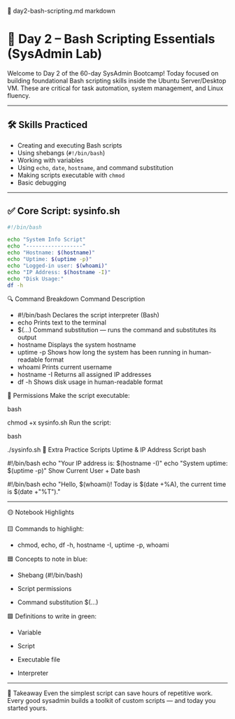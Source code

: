 📄 day2-bash-scripting.md
markdown

# 🧠 Day 2 – Bash Scripting Essentials (SysAdmin Lab)

Welcome to Day 2 of the 60-day SysAdmin Bootcamp! Today focused on building foundational Bash scripting skills inside the Ubuntu Server/Desktop VM. These are critical for task automation, system management, and Linux fluency.

---

## 🛠️ Skills Practiced

- Creating and executing Bash scripts
- Using shebangs (`#!/bin/bash`)
- Working with variables
- Using `echo`, `date`, `hostname`, and command substitution
- Making scripts executable with `chmod`
- Basic debugging

---

## ✅ Core Script: sysinfo.sh

```bash
#!/bin/bash

echo "System Info Script"
echo "------------------"
echo "Hostname: $(hostname)"
echo "Uptime: $(uptime -p)"
echo "Logged-in user: $(whoami)"
echo "IP Address: $(hostname -I)"
echo "Disk Usage:"
df -h
```

🔍 Command Breakdown
Command	Description
- #!/bin/bash	Declares the script interpreter (Bash)
- echo	Prints text to the terminal
- $(...)	Command substitution — runs the command and substitutes its output
- hostname	Displays the system hostname
- uptime -p	Shows how long the system has been running in human-readable format
- whoami	Prints current username
- hostname -I	Returns all assigned IP addresses
- df -h	Shows disk usage in human-readable format

🔐 Permissions
Make the script executable:

bash

chmod +x sysinfo.sh
Run the script:

bash

./sysinfo.sh
🧠 Extra Practice Scripts
Uptime & IP Address Script
bash

#!/bin/bash
echo "Your IP address is: $(hostname -I)"
echo "System uptime: $(uptime -p)"
Show Current User + Date
bash

#!/bin/bash
echo "Hello, $(whoami)! Today is $(date +%A), the current time is $(date +"%T")."

---

🟡 Notebook Highlights

🟨 Commands to highlight:

- chmod, echo, df -h, hostname -I, uptime -p, whoami

🟦 Concepts to note in blue:

- Shebang (#!/bin/bash)

- Script permissions

- Command substitution $(...)

🟩 Definitions to write in green:

- Variable

- Script

- Executable file

- Interpreter

---

🧠 Takeaway
Even the simplest script can save hours of repetitive work. Every good sysadmin builds a toolkit of custom scripts — and today you started yours.

